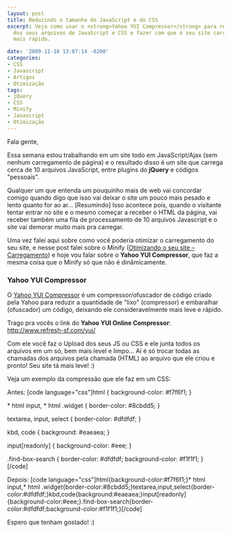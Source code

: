```yaml
---
layout: post
title: Reduzindo o tamanho do JavaScript e do CSS
excerpt: Veja como usar o <strong>Yahoo YUI Compressor</strong> para reduzir o tamanho
  dos seus arquivos de JavaScript e CSS e fazer com que o seu site carregue muito
  mais rápido.

date: '2009-11-18 13:07:14 -0200'
categories:
- CSS
- Javascript
- Artigos
- Otimização
tags:
- jQuery
- CSS
- Minify
- Javascript
- Otimização
---
```

<p>Fala gente,</p>
<p>Essa semana estou trabalhando em um site todo em JavaScript/Ajax (sem nenhum carregamento de página) e o resultado disso é um site que carrega cerca de 10 arquivos JavaScript, entre plugins do <strong>jQuery</strong> e códigos "pessoais".</p>
<p>Qualquer um que entenda um pouquinho mais de web vai concordar comigo quando digo que isso vai deixar o site um pouco mais pesado e lento quanto for ao ar... [Resumindo] Isso acontece pois, quando o visitante tentar entrar no site e o mesmo começar a receber o HTML da página, vai receber também uma fila de processamento de 10 arquivos Javascript e o site vai demorar muito mais pra carregar.</p>
<p>Uma vez falei aqui sobre como você poderia otimizar o carregamento do seu site, e nesse post falei sobre o Minify (<a href="/otimizando-o-seu-site-carregamento" target="_blank" title="Otimizando o seu site – Carregamento">Otimizando o seu site – Carregamento</a>) e hoje vou falar sobre o <strong>Yahoo YUI Compressor</strong>, que faz a mesma coisa que o Minify só que não é dinâmicamente.</p>
<h3>Yahoo YUI Compressor</h3>
<p>O <a href="http://developer.yahoo.com/yui/compressor/" target="_blank" title="Yahoo YUI Compressor">Yahoo YUI Compressor</a> é um compressor/ofuscador de código criado pela Yahoo para reduzir a quantidade de "lixo" (compressor) e embaralhar (ofuscador) um código, deixando ele consideravelmente mais leve e rápido.</p>
<p>Trago pra vocês o link do <strong>Yahoo YUI Online Compressor</strong>: <a href="http://www.refresh-sf.com/yui/" target="_blank" title="Yahoo YUI Online Compressor">http://www.refresh-sf.com/yui/</a></p>
<p>Com ele você faz o Upload dos seus JS ou CSS e ele junta todos os arquivos em um só, bem mais level e limpo... Aí é só trocar todas as chamadas dos arquivos pela chamada (HTML) ao arquivo que ele criou e pronto! Seu site tá mais leve! :)</p>
<p>Veja um exemplo da compressão que ele faz em um CSS:</p>
<p>Antes:
[code language="css"]html {
	background-color: #f7f6f1;
}</p>
<p>* html input,
* html .widget {
    border-color: #8cbdd5;
}</p>
<p>textarea,
input,
select {
	border-color: #dfdfdf;
}</p>
<p>kbd,
code {
	background: #eaeaea;
}</p>
<p>input[readonly] {
	background-color: #eee;
}</p>
<p>.find-box-search {
	border-color: #dfdfdf;
	background-color: #f1f1f1;
}[/code]</p>
<p>Depois:
[code language="css"]html{background-color:#f7f6f1;}* html input,* html .widget{border-color:#8cbdd5;}textarea,input,select{border-color:#dfdfdf;}kbd,code{background:#eaeaea;}input[readonly]{background-color:#eee;}.find-box-search{border-color:#dfdfdf;background-color:#f1f1f1;}[/code]</p>
<p>Espero que tenham gostado! :)</p>
